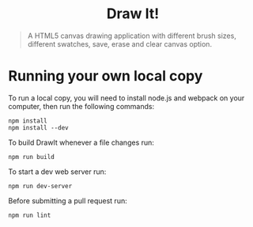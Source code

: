 <h1 align="center">Draw It!</h1>

>A HTML5 canvas drawing application with different brush sizes, different swatches, save, erase and clear canvas option.

Running your own local copy
===

To run a local copy, you will need to install node.js and webpack on your computer, then run the following commands:

```
npm install
npm install --dev
```

To build DrawIt whenever a file changes run:

```
npm run build
```

To start a dev web server run:

```
npm run dev-server
```

Before submitting a pull request run:

```
npm run lint
```